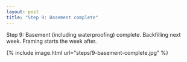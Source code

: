 ```yaml
---
layout: post
title: "Step 9: Basement complete"
---
```


Step 9: Basement (including waterproofing) complete. Backfilling next week. Framing starts the week after.

{% include image.html url="steps/9-basement-complete.jpg" %}